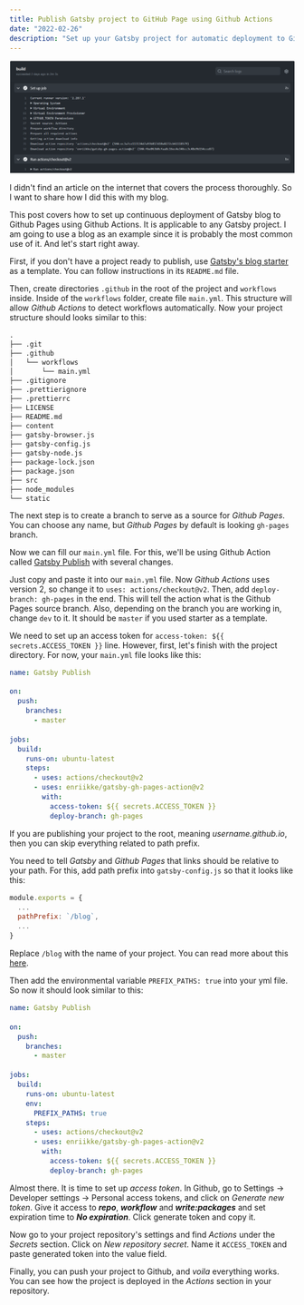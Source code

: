 ```yaml
---
title: Publish Gatsby project to GitHub Page using Github Actions
date: "2022-02-26"
description: "Set up your Gatsby project for automatic deployment to Github Pages using Github Actions."
---
```

![Gihub Action Build Job](./preview.png)

I didn't find an article on the internet that covers the process thoroughly. So I want to share how I did this with my blog.

This post covers how to set up continuous deployment of Gatsby blog to Github Pages using Github Actions. It is applicable to any Gatsby project. I am going to use a blog as an example since it is probably the most common use of it. And let's start right away. 

First, if you don't have a project ready to publish, use [Gatsby's blog starter](https://github.com/gatsbyjs/gatsby-starter-blog) as a template. You can follow instructions in its `README.md` file. 

Then, create directories `.github` in the root of the project and `workflows` inside. Inside of the `workflows` folder, create file `main.yml`. This structure will allow *Github Actions* to detect workflows automatically. Now your project structure should looks similar to this:

```
.
├── .git
├── .github
│   └── workflows
│       └── main.yml
├── .gitignore
├── .prettierignore
├── .prettierrc
├── LICENSE
├── README.md
├── content
├── gatsby-browser.js
├── gatsby-config.js
├── gatsby-node.js
├── package-lock.json
├── package.json
├── src
├── node_modules
└── static
```

The next step is to create a branch to serve as a source for *Github Pages*. You can choose any name, but *Github Pages* by default is looking `gh-pages` branch. 

Now we can fill our `main.yml` file. For this, we'll be using Github Action called [Gatsby Publish](https://github.com/marketplace/actions/gatsby-publish) with several changes. 

Just copy and paste it into our `main.yml` file. Now *Github Actions* uses version 2, so change it to `uses: actions/checkout@v2`. Then, add `deploy-branch: gh-pages` in the end. This will tell the action what is the Github Pages source branch. Also, depending on the branch you are working in, change `dev` to it. It should be `master` if you used starter as a template. 

We need to set up an access token for `access-token: ${{ secrets.ACCESS_TOKEN }}` line. However, first, let's finish with the project directory. For now, your `main.yml` file looks like this:

```yml
name: Gatsby Publish

on:
  push:
    branches:
      - master

jobs:
  build:
    runs-on: ubuntu-latest
    steps:
      - uses: actions/checkout@v2
      - uses: enriikke/gatsby-gh-pages-action@v2
        with:
          access-token: ${{ secrets.ACCESS_TOKEN }}
          deploy-branch: gh-pages
```

If you are publishing your project to the root, meaning *username.github.io*, then you can skip everything related to path prefix. 

You need to tell *Gatsby* and *Github Pages* that links should be relative to your path. For this, add path prefix into `gatsby-config.js` so that it looks like this:

```js
module.exports = {
  ...
  pathPrefix: `/blog`,
  ...
}

```

Replace `/blog` with the name of your project. You can read more about this [here](https://www.gatsbyjs.com/docs/how-to/previews-deploys-hosting/path-prefix/). 

Then add the environmental variable `PREFIX_PATHS: true` into your yml file. So now it should look similar to this:

```yml
name: Gatsby Publish

on:
  push:
    branches:
      - master

jobs:
  build:
    runs-on: ubuntu-latest
    env:
      PREFIX_PATHS: true
    steps:
      - uses: actions/checkout@v2
      - uses: enriikke/gatsby-gh-pages-action@v2
        with:
          access-token: ${{ secrets.ACCESS_TOKEN }}
          deploy-branch: gh-pages
```

Almost there. It is time to set up *access token*. In Github, go to Settings -> Developer settings -> Personal access tokens, and click on *Generate new token*. Give it access to ***repo***, ***workflow*** and ***write:packages*** and set expiration time to ***No expiration***. Click generate token and copy it. 

Now go to your project repository's settings and find *Actions* under the *Secrets* section. Click on *New repository secret*. Name it `ACCESS_TOKEN` and paste generated token into the value field.

Finally, you can push your project to Github, and *voila* everything works. You can see how the project is deployed in the *Actions* section in your repository.
